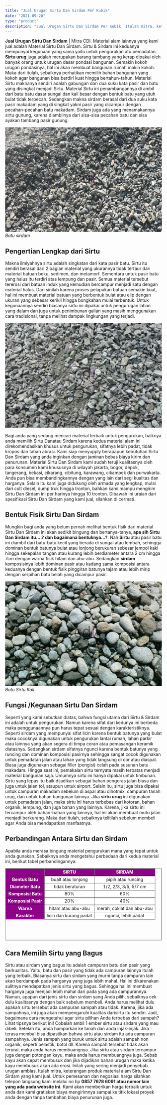 ```yaml
---
title: "Jual Urugan Sirtu Dan Sirdam Per Kubik"
date: "2021-09-20"
type: "product"
description: "Jual Urugan Sirtu Dan Sirdam Per Kubik. Itulah mitra, keterangan produk material alam Sirtu Dan Sirdam yang kami jual. Untuk pemesanan dan negosiasi harga si..."
---
```


**Jual Urugan Sirtu Dan Sirdam** | Mitra CDI. Material alam lainnya yang kami jual adalah Material Sirtu Dan Sirdam. Sirtu & Sirdam ini keduanya mempunyai kegunaan yang sama yaitu untuk pengurukan atu pemadatan. **Sirtu urug** juga adalah merupakan barang tambang yang kerap dipakai oleh banyak orang untuk urugan dasar pondasi bangunan. Semakin kokoh urugan pondasinya, hal ini akan membuat bangunan rumah makin kokoh. Maka dari itulah, sebaiknya perhatikan memilih bahan bangunan yang kokoh agar bangunan bisa berdiri kuat hingga bertahun-tahun.
Material Sirtu maknanya sendiri adalah gabungan dari dua suku kata pasir dan batu yang disingkat menjadi Sirtu. Material Sirtu ini penambangannya di ambil dari batu batu dasar sungai dan kali besar dengan bentuk batu yang utuh bulat tidak terpecah. Sedangkan makna sirdam berasal dari dua suku kata pasir makadam yang di singkat yakni pasir yang dicampur dengan pecahan-pecahan batu makadam. Sirdam juga ada yang menamakannya sirtu gunung, karena diambilnya dari sisa-sisa pecahan batu dan sisa ayakan tambang pasir gunung.

![Batu sirdam](/images/product/sirdam.jpg)
*Batu sirdam*

 ## Pengertian Lengkap dari Sirtu
    
Makna ilmiyahnya sirtu adalah singkatan dari kata pasir batu. Sirtu itu sendiri berasal dari 2 bagian material yang ukurannya tidak tertaur dari material batuan beku, sedimen, dan metamorf. Sementara untuk pasir batu yang halus itu terdiri atas lempung dan pasir. Semua material tersebut tererosi dari batuan induk yang kemudian bercampur menjadi satu dengan material halus.
Dari sinilah karena proses pelapukan batuan semakin kuat, hal ini membuat material batuan yang berbentuk bulat atau elip dengan ukuran yang sebesar kerikil hingga bongkahan mulai terbentuk. Untuk kegunaannya sendiri biasanya sirtu ini dipakai untuk pengurugan lahan yang dalam dan juga untuk penimbunan galian yang masih menggunakan cara tradisional, tanpa melihat dampak lingkungan yang terjadi.

![Basecose B](/images/product/basecose-B.jpg)

Bagi anda yang sedang mencari material terbaik untuk pengurukan, baiknya anda memilih Sirtu Danatau Sirdam karena kedua material alam ini direkomendasikan khusus untuk pengurukan, sifatnya lebih padat, tidak kropos dan tahan abrasi. Kami siap menyupply berapapun kebutuhan Sirtu Dan Sirdam yang anda inginkan dengan jaminan bebas biaya kirim dan penurunan. Material Sirtu Dan Sirdam kami sudah teruji kualitasnya oleh para konsumen kami khususnya di wilayah jakarta, bogor, depok, tangerang, bekasi, cikarang, cibitung, karawang, cikampek dan purwakarta. Anda pun bisa membandingkannya dengan yang lain dari segi kualitas dan harganya. Selain itu kami juga didukung oleh armada yang lengkap, mulai dari colt diesel, dump truk hingga tronton, bahkan kami mampu mengirim Sirtu Dan Sirdam ini per harinya hingga 10 tronton. Dibawah ini uraian dari spesifikasi Sirtu Dan Sirdam yang kami jual, silahkan di cermati.

 ## Bentuk Fisik Sirtu Dan Sirdam
    
Mungkin bagi anda yang belum pernah melihat bentuk fisik dari material Sirtu Dan Sirdam ini akan sedikit bingung dan bertanya-tanya, **apa sih Sirtu Dan Sirdam itu....? dan bagaimana bentuknya...?**. Nah **Sirtu** atau pasir batu ini diambil dari batu-batu kecil yang berada di sungai atau lembah, sehingga dominan bentuk batunya bulat atau lonjong berukuran sebesar jempol kaki hingga sekepalan tangan atau kurang lebih berdiameter antara 2 cm hingga 7cm dengan warna fisik hitam dan abu-abu. Sedangkan **sirdam** komposisinya lebih dominan pasir atau kadang sama komposisi antara keduanya dengan bentuk fisik pinggiran batunya tajam atau lebih mirip dengan serpihan batu belah yang dicampur pasir.

![Batu Sirtu Kali](/images/product/batu-sirtu.jpg)
*Batu Sirtu Kali*

 ## Fungsi /Kegunaan Sirtu Dan Sirdam
    
Seperti yang kami sebutkan diatas, bahwa fungsi utama dari Sirtu & Sirdam ini adalah untuk pengurukan. Namun karena sifat dari kedunya ini berbeda maka penggunaannya pun harus tepat sesuai dengan karakteristiknya. Seperti sirdam yang mempunyai sifat licin karena bentuk batunya yang bulat maka cocoknya digunakan untuk pengurukan lantai rumah, lahan parkir atau lainnya yang akan segera di timpa coran atau pemasangan keramik diatasnya. Sedangkan sirdam sifatnya ngunci karena bentuk batunya yang runcing dan dominan komposisi pasirnya sehingga sangat cocok digunakan untuk pemadatan jalan atau lahan yang tidak langsung di cor atau diaspal. Biasa juga digunakan sebagai filler (pengisi) celah pada susunan batu makadam.
Hingga saat ini, pemakaian sirtu ternyata masih terbatas menjadi material bangunan saja. Umumnya sirtu ini hanya dipakai untuk timbunan. Sirtu yang lepas itu baik dijadikan sebagai bahan pengeras jalan biasa dan juga untuk jalan tol, ataupun untuk airport. Selain itu, sirtu juga bisa dipakai untuk campuran makadam sebelum di aspal atau dihotmix, campuran tanah urug, dan untuk bahan bangunan lainnya.
Jika **sirtu urug** ini digunakan untuk pemadatan jalan, maka sirtu ini harus terbebas dari kotoran, bahan organik, lempung, dan juga bahan yang lainnya. Karena, jika sirtu ini tercampur oleh bahan-bahan yang lainnya, hal ini akan membuat mutu jalan menjadi berkurang. Maka dari itulah, sebaiknya telitilah sebelum membeli agar Anda bisa mendapatkan manfaatnya.

 ## Perbandingan Antara Sirtu dan Sirdam
    
Apabila anda merasa bingung material pengurukan mana yang tepat untuk anda gunakan. Sebaiknya anda mengetahui perbedaan dari kedua material ini, berikut tabel perbandingannya:
<table style="text-align: center; height: 231px;" border="1" width="100%" cellspacing="0" cellpadding="3"><tbody><tr><td style="text-align: center;" bgcolor="#91008a"></td><td style="text-align: center;" bgcolor="#91008a"><strong><span style="color: #ffffff;">SIRTU</span></strong></td><td style="text-align: center;" bgcolor="#91008a"><span style="color: #ffffff;"><strong>SIRDAM</strong></span></td></tr><tr><td style="text-align: center;" bgcolor="#91008a"><strong><span style="color: #ffffff;">Bentuk Batu</span></strong></td><td style="text-align: center;" bgcolor="#FFFFFF">bualt atau lonjong</td><td style="text-align: center;" bgcolor="#FFFFFF">pipih atau runcing</td></tr><tr><td style="text-align: center;" bgcolor="#91008a"><strong><span style="color: #ffffff;">Diameter Batu</span></strong></td><td style="text-align: center;" bgcolor="#FFFFFF">tidak beraturan</td><td style="text-align: center;" bgcolor="#FFFFFF">1/2, 2/3, 3/5, 5/7 cm</td></tr><tr><td style="text-align: center;" bgcolor="#91008a"><strong><span style="color: #ffffff;">Komposisi Batu</span></strong></td><td style="text-align: center;" bgcolor="#FFFFFF">80%</td><td style="text-align: center;" bgcolor="#FFFFFF">60%</td></tr><tr><td style="text-align: center;" bgcolor="#91008a"><strong><span style="color: #ffffff;">Komposisi Pasir</span></strong></td><td style="text-align: center;" bgcolor="#FFFFFF">20%</td><td style="text-align: center;" bgcolor="#FFFFFF">40%</td></tr><tr><td style="text-align: center;" bgcolor="#91008a"><strong><span style="color: #ffffff;">Warna</span></strong></td><td style="text-align: center;" bgcolor="#FFFFFF">hitam atau abu-abu</td><td style="text-align: center;" bgcolor="#FFFFFF">merah, coklat dan abu-abu</td></tr><tr><td style="text-align: center;" bgcolor="#91008a"><strong><span style="color: #ffffff;">Karakter</span></strong></td><td style="text-align: center;" bgcolor="#FFFFFF">licin dan kurang padat</td><td style="text-align: center;" bgcolor="#FFFFFF">ngunci, lebih padat</td></tr></tbody></table>

 ## Cara Memilih Sirtu yang Bagus
    
Sirtu atau sirdam yang bagus itu adalah campuran batu dan pasir yang berkualitas. Yaitu, batu dan pasir yang tidak ada campuran lainnya itulah yang terbaik. Biasanya sirtu dan sirdam yang murni tanpa campuran lain akan berdampak pada harganya yang juga lebih mahal. Hal ini dikarenakan sulitnya mendapatkan jenis sirtu yang bagus. Sehingga hal ini membuat harganya juga menjadi lebih mahal dari pada yang ada campurannya.
Namun, apapun dari jenis sirtu dan sirdam yang Anda pilih, sebaiknya cek dulu kualitasnya dengan baik sebelum membeli. Anda harus melihat dulu apakah sirtu tersebut ada campuran sampah atau tidak. Karena, jika ada sampahnya, ini juga akan mempengaruhi kualitas darisirtu itu sendiri. Jadi, bagaimana cara mengetahui agar sirtu pilihan Anda terbebas dari sampah? Lihat tipsnya berikut ini!
Cobalah ambil 1 ember sirtu atau sirdam yang mau dibeli. Setelah itu, anda hamparkan ke tanah dan anda injak-injak. Jika terasa membal bisa dipastikan bahwa sirtu atau sirdam itu ada campuran sampahnya. Jenis sampah yang buruk untuk sirtu adalah sampah non organik, seperti pelastik, botol dll. Karena sampah tersebut tidak akan terurai, maka anda harus membuangnya. Jika sirtu atau sirdam tercampur juga dengan potongan kayu, maka anda harus membuangnya juga. Sebab kayu akan cepat membusuk dan jika dijadikan bahan urugan maka ketika kayu membusuk akan ada erosi. Inilah yang sering menjadi penyebab urugan amblas.
Itulah mitra, keterangan produk material alam Sirtu Dan Sirdam yang kami jual. Untuk pemesanan dan negosiasi harga silahkan telepon langsung kami melalui no hp **0857 7678 6091 atau nomor lain  yang ada pada website ini.** Kami akan memberikan harga terbaik untuk anda dan kami gratiskan biaya mengirimnya sampai ke titik lokasi proyek anda dengan tanpa tambahan biaya penurunan juga.
